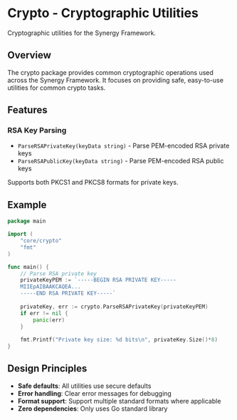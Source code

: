 # Crypto - Cryptographic Utilities

Cryptographic utilities for the Synergy Framework.

## Overview

The crypto package provides common cryptographic operations used across the Synergy Framework. It focuses on providing safe, easy-to-use utilities for common crypto tasks.

## Features

### RSA Key Parsing
- `ParseRSAPrivateKey(keyData string)` - Parse PEM-encoded RSA private keys
- `ParseRSAPublicKey(keyData string)` - Parse PEM-encoded RSA public keys

Supports both PKCS1 and PKCS8 formats for private keys.

## Example

```go
package main

import (
    "core/crypto"
    "fmt"
)

func main() {
    // Parse RSA private key
    privateKeyPEM := `-----BEGIN RSA PRIVATE KEY-----
    MIIEpAIBAAKCAQEA...
    -----END RSA PRIVATE KEY-----`
    
    privateKey, err := crypto.ParseRSAPrivateKey(privateKeyPEM)
    if err != nil {
        panic(err)
    }
    
    fmt.Printf("Private key size: %d bits\n", privateKey.Size()*8)
}
```

## Design Principles

- **Safe defaults**: All utilities use secure defaults
- **Error handling**: Clear error messages for debugging
- **Format support**: Support multiple standard formats where applicable
- **Zero dependencies**: Only uses Go standard library 